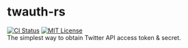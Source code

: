 # twauth-rs
[![CI Status](https://github.com/ciffelia/twauth-rs/workflows/CI/badge.svg?branch=master)](https://github.com/ciffelia/twauth-rs/actions?query=workflow%3ACI+branch%3Amaster)
[![MIT License](https://img.shields.io/badge/license-MIT-brightgreen.svg?style=flat)](LICENSE)  
The simplest way to obtain Twitter API access token & secret.
